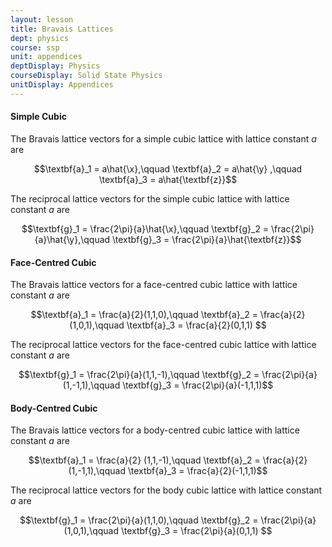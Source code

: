 ```yaml
---
layout: lesson
title: Bravais Lattices
dept: physics
course: ssp
unit: appendices
deptDisplay: Physics
courseDisplay: Solid State Physics
unitDisplay: Appendices
---
```


#### Simple Cubic
The Bravais lattice vectors for a simple cubic lattice with lattice constant $a$ are 

$$\textbf{a}_1 = a\hat{\x},\qquad \textbf{a}_2 = a\hat{\y} ,\qquad \textbf{a}_3 = a\hat{\textbf{z}}$$

The reciprocal lattice vectors for the simple cubic lattice with lattice constant $a$ are 

$$\textbf{g}_1 = \frac{2\pi}{a}\hat{\x},\qquad \textbf{g}_2 = \frac{2\pi}{a}\hat{\y},\qquad \textbf{g}_3 = \frac{2\pi}{a}\hat{\textbf{z}}$$

#### Face-Centred Cubic
The Bravais lattice vectors for a face-centred cubic lattice with lattice constant $a$ are 

$$\textbf{a}_1 = \frac{a}{2}(1,1,0),\qquad \textbf{a}_2 = \frac{a}{2}(1,0,1),\qquad \textbf{a}_3 = \frac{a}{2}(0,1,1) $$

The reciprocal lattice vectors for the face-centred cubic lattice with lattice constant $a$ are 

$$\textbf{g}_1 = \frac{2\pi}{a}(1,1,-1),\qquad \textbf{g}_2 = \frac{2\pi}{a}(1,-1,1),\qquad \textbf{g}_3 = \frac{2\pi}{a}(-1,1,1)$$

#### Body-Centred Cubic
The Bravais lattice vectors for a body-centred cubic lattice with lattice constant $a$ are 

$$\textbf{a}_1 = \frac{a}{2} (1,1,-1),\qquad \textbf{a}_2 = \frac{a}{2}(1,-1,1),\qquad \textbf{a}_3 = \frac{a}{2}(-1,1,1)$$

The reciprocal lattice vectors for the body cubic lattice with lattice constant $a$ are 

$$\textbf{g}_1 = \frac{2\pi}{a}(1,1,0),\qquad \textbf{g}_2 = \frac{2\pi}{a}(1,0,1),\qquad \textbf{g}_3 = \frac{2\pi}{a}(0,1,1) $$
